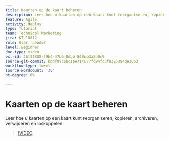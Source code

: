 ```yaml
---
title: Kaarten op de kaart beheren
description: Leer hoe u kaarten op een kaart kunt reorganiseren, kopiëren, archiveren, verwijderen en loskoppelen.
feature: Agile
activity: deploy
type: Tutorial
team: Technical Marketing
jira: KT-10812
role: User, Leader
level: Beginner
doc-type: video
exl-id: 26f37808-f9b4-47b6-8dbb-869eb3a8d9c9
source-git-commit: bbdf99c6bc1be714077fd94fc3f8325394de36b3
workflow-type: tm+mt
source-wordcount: '36'
ht-degree: 0%

---
```


# Kaarten op de kaart beheren

Leer hoe u kaarten op een kaart kunt reorganiseren, kopiëren, archiveren, verwijderen en loskoppelen.

>[!VIDEO](https://video.tv.adobe.com/v/346810/?quality=12&learn=on&enablevpops=1)
